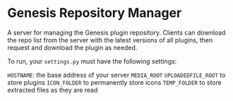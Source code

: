 # Genesis Repository Manager

A server for managing the Genesis plugin repository. Clients can download the repo list from the server with the latest versions of all plugins, then request and download the plugin as needed.

To run, your `settings.py` must have the following settings:

`HOSTNAME`: the base address of your server
`MEDIA_ROOT`
`UPLOADEDFILE_ROOT` to store plugins
`ICON_FOLDER` to permanently store icons
`TEMP_FOLDER` to store extracted files as they are read